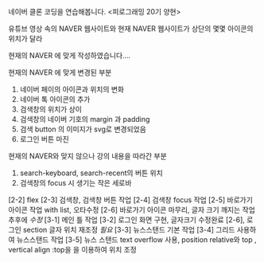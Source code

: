 네이버 클론 코딩을 연습해봅니다.
<피로그래밍 20기 양현>

유튜브 영상 속의 NAVER 웹사이트와
현재 NAVER 웹사이트가 상단의 몇몇 아이콘의 위치가 달라

현재의 NAVER 에 맞게 작성하였습니다....

현재의 NAVER 에 맞게 변경된 부분

1. 네이버 페이의 아이콘과 위치의 변화
2. 네이버 톡 아이콘의 추가
3. 검색창의 위치가 상이
4. 검색창의 네이버 기호의 margin 과 padding
5. 검색 button 의 이미지가 svg로 변경되었음
6. 로그인 버튼 마진

현재의 NAVER와 맞지 않으나 강의 내용을 따라간 부분

1. search-keyboard, search-recent의 버튼 위치
2. 검색창의 focus 시 생기는 작은 세로바

[2-2] flex
[2-3] 검색창, 검색창 버튼 작업
[2-4] 검색창 focus 작업
[2-5] 바로가기 아이콘 작업 with list, 오타수정
[2-6] 바로가기 아이콘 마무리, 글자 크기 깨지는 작업 추후에 _수정_
[3-1] 메인 틀 작업
[3-2] 로그인 화면 구현, 글자크기 수정완료 [2-6], 로그인 section 글자 위치 재조정 _필요_
[3-3] 뉴스스탠드 기본 작업
[3-4] 그리드 사용하여 뉴스스탠드 작업
[3-5] 뉴스 스탠드 text overflow 사용, position relative와 top , vertical align :top을 을 이용하여 위치 조정

